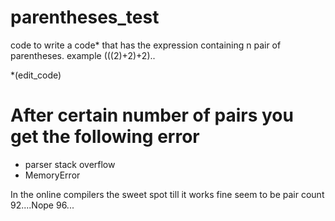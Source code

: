 # parentheses_test
code to write a code* that has the expression containing n pair of parentheses. example (((2)+2)+2)..

*(edit_code) 

# After certain number of pairs you get the following error
- parser stack overflow
- MemoryError

In the online compilers the sweet spot till it works fine seem to be pair count 92....Nope 96...
